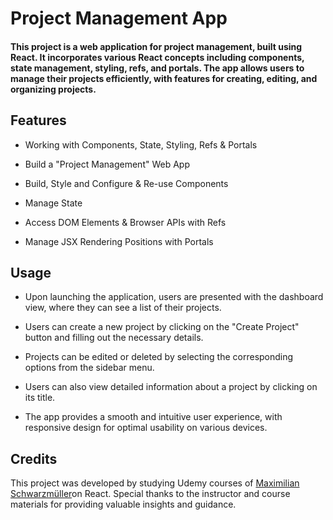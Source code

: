 # Project Management App

#### This project is a web application for project management, built using React. It incorporates various React concepts including components, state management, styling, refs, and portals. The app allows users to manage their projects efficiently, with features for creating, editing, and organizing projects.

## Features

- Working with Components, State, Styling, Refs & Portals

- Build a "Project Management" Web App

- Build, Style and Configure & Re-use Components

- Manage State

- Access DOM Elements & Browser APIs with Refs

- Manage JSX Rendering Positions with Portals

## Usage

- Upon launching the application, users are presented with the dashboard view, where they can see a list of their projects.

- Users can create a new project by clicking on the "Create Project" button and filling out the necessary details.

- Projects can be edited or deleted by selecting the corresponding options from the sidebar menu.

- Users can also view detailed information about a project by clicking on its title.

- The app provides a smooth and intuitive user experience, with responsive design for optimal usability on various devices.

## Credits

This project was developed by studying Udemy courses of [Maximilian Schwarzmüller](https://www.udemy.com/user/maximilian-schwarzmuller/)on React. Special thanks to the instructor and course materials for providing valuable insights and guidance.
